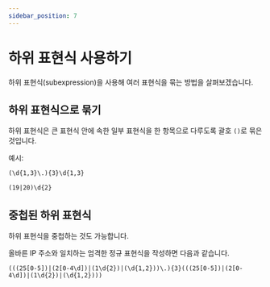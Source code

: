 ```yaml
---
sidebar_position: 7
---
```


# 하위 표현식 사용하기

하위 표현식(subexpression)을 사용해 여러 표현식을 묶는 방법을 살펴보겠습니다.

## 하위 표현식으로 묶기

하위 표현식은 큰 표현식 안에 속한 일부 표현식을 한 항목으로 다루도록 괄호 `()`로 묶은 것입니다.

예시:

```html title="IP 주소"
(\d{1,3}\.){3}\d{1,3}
```

```html title="19나 20으로 시작하는 네 자리 숫자"
(19|20)\d{2}
```

## 중첩된 하위 표현식

하위 표현식을 중첩하는 것도 가능합니다.

올바른 IP 주소와 일치하는 엄격한 정규 표현식을 작성하면 다음과 같습니다.

```
(((25[0-5])|(2[0-4\d])|(1\d{2})|(\d{1,2}))\.){3}(((25[0-5])|(2[0-4\d])|(1\d{2})|(\d{1,2})))
```

